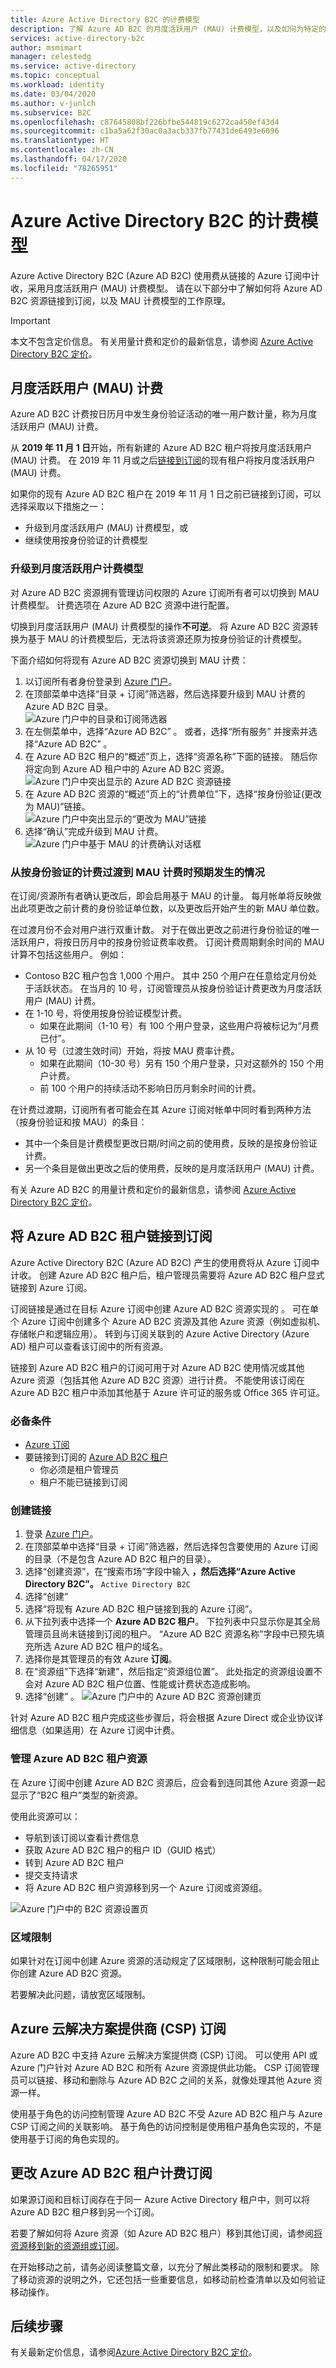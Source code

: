 ```yaml
---
title: Azure Active Directory B2C 的计费模型
description: 了解 Azure AD B2C 的月度活跃用户 (MAU) 计费模型，以及如何为特定的 Azure 订阅启用计费。
services: active-directory-b2c
author: msmimart
manager: celestedg
ms.service: active-directory
ms.topic: conceptual
ms.workload: identity
ms.date: 03/04/2020
ms.author: v-junlch
ms.subservice: B2C
ms.openlocfilehash: c87645808bf226bfbe544819c6272ca450ef43d4
ms.sourcegitcommit: c1ba5a62f30ac0a3acb337fb77431de6493e6096
ms.translationtype: HT
ms.contentlocale: zh-CN
ms.lasthandoff: 04/17/2020
ms.locfileid: "78265951"
---
```

# <a name="billing-model-for-azure-active-directory-b2c"></a>Azure Active Directory B2C 的计费模型

Azure Active Directory B2C (Azure AD B2C) 使用费从链接的 Azure 订阅中计收，采用月度活跃用户 (MAU) 计费模型。 请在以下部分中了解如何将 Azure AD B2C 资源链接到订阅，以及 MAU 计费模型的工作原理。

> [!IMPORTANT]
> 本文不包含定价信息。 有关用量计费和定价的最新信息，请参阅 [Azure Active Directory B2C 定价](https://www.azure.cn/pricing/details/active-directory-b2c/)。

## <a name="monthly-active-users-mau-billing"></a>月度活跃用户 (MAU) 计费

Azure AD B2C 计费按日历月中发生身份验证活动的唯一用户数计量，称为月度活跃用户 (MAU) 计费。

从 **2019 年 11 月 1 日**开始，所有新建的 Azure AD B2C 租户将按月度活跃用户 (MAU) 计费。 在 2019 年 11 月或之后[链接到订阅](#link-an-azure-ad-b2c-tenant-to-a-subscription)的现有租户将按月度活跃用户 (MAU) 计费。

如果你的现有 Azure AD B2C 租户在 2019 年 11 月 1 日之前已链接到订阅，可以选择采取以下措施之一：

* 升级到月度活跃用户 (MAU) 计费模型，或
* 继续使用按身份验证的计费模型

### <a name="upgrade-to-monthly-active-users-billing-model"></a>升级到月度活跃用户计费模型

对 Azure AD B2C 资源拥有管理访问权限的 Azure 订阅所有者可以切换到 MAU 计费模型。 计费选项在 Azure AD B2C 资源中进行配置。

切换到月度活跃用户 (MAU) 计费模型的操作**不可逆**。 将 Azure AD B2C 资源转换为基于 MAU 的计费模型后，无法将该资源还原为按身份验证的计费模型。

下面介绍如何将现有 Azure AD B2C 资源切换到 MAU 计费：

1. 以订阅所有者身份登录到 [Azure 门户](https://portal.azure.cn)。
1. 在顶部菜单中选择“目录 + 订阅”筛选器，然后选择要升级到 MAU 计费的 Azure AD B2C 目录。 <br/>
    ![Azure 门户中的目录和订阅筛选器](./media/billing/portal-mau-01-select-b2c-directory.png)
1. 在左侧菜单中，选择“Azure AD B2C”  。 或者，选择“所有服务”  并搜索并选择“Azure AD B2C”  。
1. 在 Azure AD B2C 租户的“概述”页上，选择“资源名称”下面的链接。   随后你将定向到 Azure AD 租户中的 Azure AD B2C 资源。<br/>
    ![Azure 门户中突出显示的 Azure AD B2C 资源链接](./media/billing/portal-mau-02-b2c-resource-link.png)
1. 在 Azure AD B2C 资源的“概述”页上的“计费单位”下，选择“按身份验证(更改为 MAU)”链接。   <br/>
    ![Azure 门户中突出显示的“更改为 MAU”链接](./media/billing/portal-mau-03-change-to-mau-link.png)
1. 选择“确认”完成升级到 MAU 计费。 <br/>
    ![Azure 门户中基于 MAU 的计费确认对话框](./media/billing/portal-mau-04-confirm-change-to-mau.png)

### <a name="what-to-expect-when-you-transition-to-mau-billing-from-per-authentication-billing"></a>从按身份验证的计费过渡到 MAU 计费时预期发生的情况

在订阅/资源所有者确认更改后，即会启用基于 MAU 的计量。 每月帐单将反映做出此项更改之前计费的身份验证单位数，以及更改后开始产生的新 MAU 单位数。

在过渡月份不会对用户进行双重计数。 对于在做出更改之前进行身份验证的唯一活跃用户，将按日历月中的按身份验证费率收费。 订阅计费周期剩余时间的 MAU 计算不包括这些用户。 例如：

* Contoso B2C 租户包含 1,000 个用户。 其中 250 个用户在任意给定月份处于活跃状态。 在当月的 10 号，订阅管理员从按身份验证计费更改为月度活跃用户 (MAU) 计费。
* 在 1-10 号，将使用按身份验证模型计费。
  * 如果在此期间（1-10 号）有 100 个用户登录，这些用户将被标记为“月费已付”。 
* 从 10 号（过渡生效时间）开始，将按 MAU 费率计费。
  * 如果在此期间（10-30 号）另有 150 个用户登录，只对这额外的 150 个用户计费。
  * 前 100 个用户的持续活动不影响日历月剩余时间的计费。

在计费过渡期，订阅所有者可能会在其 Azure 订阅对帐单中同时看到两种方法（按身份验证和按 MAU）的条目：

* 其中一个条目是计费模型更改日期/时间之前的使用费，反映的是按身份验证计费。
* 另一个条目是做出更改之后的使用费，反映的是月度活跃用户 (MAU) 计费。

有关 Azure AD B2C 的用量计费和定价的最新信息，请参阅 [Azure Active Directory B2C 定价](https://www.azure.cn/pricing/details/active-directory-b2c/)。

## <a name="link-an-azure-ad-b2c-tenant-to-a-subscription"></a>将 Azure AD B2C 租户链接到订阅

Azure Active Directory B2C (Azure AD B2C) 产生的使用费将从 Azure 订阅中计收。 创建 Azure AD B2C 租户后，租户管理员需要将 Azure AD B2C 租户显式链接到 Azure 订阅。

订阅链接是通过在目标 Azure 订阅中创建 Azure AD B2C 资源实现的  。 可在单个 Azure 订阅中创建多个 Azure AD B2C 资源及其他 Azure 资源（例如虚拟机、存储帐户和逻辑应用）。 转到与订阅关联到的 Azure Active Directory (Azure AD) 租户可以查看该订阅中的所有资源。

链接到 Azure AD B2C 租户的订阅可用于对 Azure AD B2C 使用情况或其他 Azure 资源（包括其他 Azure AD B2C 资源）进行计费。 不能使用该订阅在 Azure AD B2C 租户中添加其他基于 Azure 许可证的服务或 Office 365 许可证。

### <a name="prerequisites"></a>必备条件

* [Azure 订阅](https://www.azure.cn/pricing/1rmb-trial/)
* 要链接到订阅的 [Azure AD B2C 租户](tutorial-create-tenant.md)
  * 你必须是租户管理员
  * 租户不能已链接到订阅

### <a name="create-the-link"></a>创建链接

1. 登录 [Azure 门户](https://portal.azure.cn)。
1. 在顶部菜单中选择“目录 + 订阅”筛选器，然后选择包含要使用的 Azure 订阅的目录（不是包含 Azure AD B2C 租户的目录）。  
1. 选择“创建资源”，在“搜索市场”字段中输入 **，然后选择“Azure Active Directory B2C”。** `Active Directory B2C` 
1. 选择“创建” 
1. 选择“将现有 Azure AD B2C 租户链接到我的 Azure 订阅”。 
1. 从下拉列表中选择一个 **Azure AD B2C 租户**。 下拉列表中只显示你是其全局管理员且尚未链接到订阅的租户。 “Azure AD B2C 资源名称”字段中已预先填充所选 Azure AD B2C 租户的域名。 
1. 选择你是其管理员的有效 Azure **订阅**。
1. 在“资源组”下选择“新建”，然后指定“资源组位置”。    此处指定的资源组设置不会对 Azure AD B2C 租户位置、性能或计费状态造成影响。
1. 选择“创建”  。
    ![Azure 门户中的 Azure AD B2C 资源创建页](./media/billing/portal-01-create-b2c-resource-page.png)

针对 Azure AD B2C 租户完成这些步骤后，将会根据 Azure Direct 或企业协议详细信息（如果适用）在 Azure 订阅中计费。

### <a name="manage-your-azure-ad-b2c-tenant-resources"></a>管理 Azure AD B2C 租户资源

在 Azure 订阅中创建 Azure AD B2C 资源后，应会看到连同其他 Azure 资源一起显示了“B2C 租户”类型的新资源。

使用此资源可以：

* 导航到该订阅以查看计费信息
* 获取 Azure AD B2C 租户的租户 ID（GUID 格式）
* 转到 Azure AD B2C 租户
* 提交支持请求
* 将 Azure AD B2C 租户资源移到另一个 Azure 订阅或资源组。

![Azure 门户中的 B2C 资源设置页](./media/billing/portal-02-b2c-resource-overview.png)

### <a name="regional-restrictions"></a>区域限制

如果针对在订阅中创建 Azure 资源的活动规定了区域限制，这种限制可能会阻止你创建 Azure AD B2C 资源。

若要解决此问题，请放宽区域限制。

## <a name="azure-cloud-solution-providers-csp-subscriptions"></a>Azure 云解决方案提供商 (CSP) 订阅

Azure AD B2C 中支持 Azure 云解决方案提供商 (CSP) 订阅。 可以使用 API 或 Azure 门户针对 Azure AD B2C 和所有 Azure 资源提供此功能。 CSP 订阅管理员可以链接、移动和删除与 Azure AD B2C 之间的关系，就像处理其他 Azure 资源一样。

使用基于角色的访问控制管理 Azure AD B2C 不受 Azure AD B2C 租户与 Azure CSP 订阅之间的关联影响。 基于角色的访问控制是使用租户基角色实现的，不是使用基于订阅的角色实现的。

## <a name="change-the-azure-ad-b2c-tenant-billing-subscription"></a>更改 Azure AD B2C 租户计费订阅

如果源订阅和目标订阅存在于同一 Azure Active Directory 租户中，则可以将 Azure AD B2C 租户移到另一个订阅。

若要了解如何将 Azure 资源（如 Azure AD B2C 租户）移到其他订阅，请参阅[将资源移到新的资源组或订阅](../azure-resource-manager/management/move-resource-group-and-subscription.md)。

在开始移动之前，请务必阅读整篇文章，以充分了解此类移动的限制和要求。 除了移动资源的说明之外，它还包括一些重要信息，如移动前检查清单以及如何验证移动操作。

## <a name="next-steps"></a>后续步骤

有关最新定价信息，请参阅[Azure Active Directory B2C 定价](https://www.azure.cn/pricing/details/active-directory-b2c/)。

